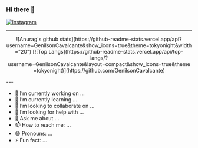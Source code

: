 ### Hi there 👋


<a href="https://www.instagram.com/genilsoncavalcantedeoliveira/" target="_blank">
<img src="https://img.shields.io/badge/Instagram-%23E4405F.svg?&style=flat-square&logo=instagram&logoColor=white" alt="Instagram">
</a>


<!--
<p align='center'>
  <a href="#"><img src="https://github-readme-stats.vercel.app/api?username=GenilsonCavalcante" width="350"></a>
</p>
-->





---
<p align='center'>
![Anurag's github stats](https://github-readme-stats.vercel.app/api?username=GenilsonCavalcante&show_icons=true&theme=tokyonight&width="20")
[![Top Langs](https://github-readme-stats.vercel.app/api/top-langs/?username=GenilsonCavalcante&layout=compact&show_icons=true&theme=tokyonight)](https://github.com/GenilsonCavalcante)
</p>
---




<!--
Melhores cores: dark, tokyonight, cobalt, synthwave, highcontrast, dracula
-->


<!--
<a href="https://github.com/GenilsonCavalcante">
  <img align="center" src="https://github-readme-stats.vercel.app/api?username=GenilsonCavalcante&show_icons=true&theme=tokyonight" />
</a>
<a href="https://github.com/GenilsonCavalcante">
  <img align="center" src="(https://github-readme-stats.vercel.app/api/top-langs/?username=GenilsonCavalcante&layout=compact&show_icons=true&theme=tokyonight" />
</a>
-->

- 🔭 I’m currently working on ...
- 🌱 I’m currently learning ...
- 👯 I’m looking to collaborate on ...
- 🤔 I’m looking for help with ...
- 💬 Ask me about ...
- 📫 How to reach me: ...
- 😄 Pronouns: ...
- ⚡ Fun fact: ... 
